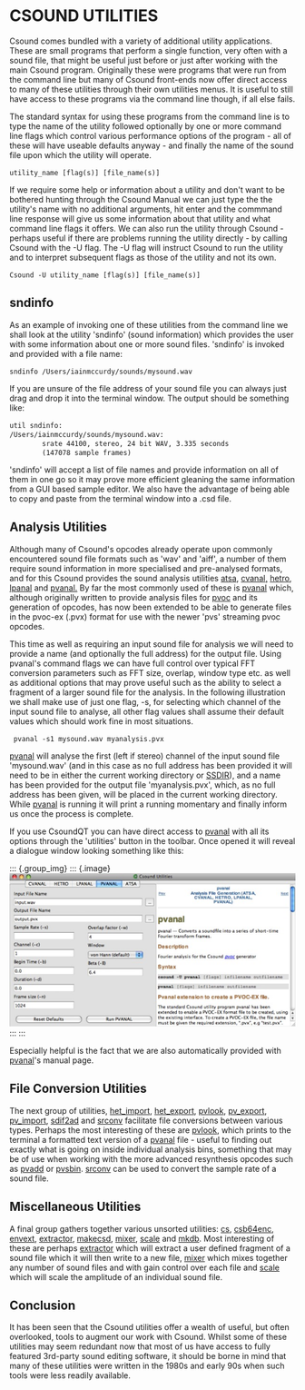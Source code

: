CSOUND UTILITIES
================

Csound comes bundled with a variety of additional utility applications.
These are small programs that perform a single function, very often with
a sound file, that might be useful just before or just after working
with the main Csound program. Originally these were programs that were
run from the command line but many of Csound front-ends now offer direct
access to many of these utilities through their own utilities menus. It
is useful to still have access to these programs via the command line
though, if all else fails.

The standard syntax for using these programs from the command line is to
type the name of the utility followed optionally by one or more command
line flags which control various performance options of the program -
all of these will have useable defaults anyway - and finally the name of
the sound file upon which the utility will operate.

    utility_name [flag(s)] [file_name(s)]

If we require some help or information about a utility and don\'t want
to be bothered hunting through the Csound Manual we can just type the
the utility\'s name with no additional arguments, hit enter and the
commmand line response will give us some information about that utility
and what command line flags it offers. We can also run the utility
through Csound - perhaps useful if there are problems running the
utility directly - by calling Csound with the -U flag. The -U flag will
instruct Csound to run the utility and to interpret subsequent flags as
those of the utility and not its own.

    Csound -U utility_name [flag(s)] [file_name(s)]

sndinfo
-------

As an example of invoking one of these utilities from the command line
we shall look at the utility \'sndinfo\' (sound information) which
provides the user with some information about one or more sound files.
\'sndinfo\' is invoked and provided with a file name:

    sndinfo /Users/iainmccurdy/sounds/mysound.wav

If you are unsure of the file address of your sound file you can always
just drag and drop it into the terminal window. The output should be
something like:

    util sndinfo:
    /Users/iainmccurdy/sounds/mysound.wav:
            srate 44100, stereo, 24 bit WAV, 3.335 seconds
            (147078 sample frames)

\'sndinfo\' will accept a list of file names and provide information on
all of them in one go so it may prove more efficient gleaning the same
information from a GUI based sample editor. We also have the advantage
of being able to copy and paste from the terminal window into a .csd
file.

Analysis Utilities
------------------

Although many of Csound\'s opcodes already operate upon commonly
encountered sound file formats such as \'wav\' and \'aiff\', a number of
them require sound information in more specialised and pre-analysed
formats, and for this Csound provides the sound analysis utilities
[atsa](http://www.csounds.com/manual/html/UtilityAtsa.html),
[cvanal,](http://www.csounds.com/manual/html/cvanal.html)
[hetro](http://www.csounds.com/manual/html/hetro.html),
[lpanal](http://www.csounds.com/manual/html/lpanal.html) and
[pvanal.](http://www.csounds.com/manual/html/pvanal.html) By far the
most commonly used of these is
[pvanal](http://www.csounds.com/manual/html/pvanal.html) which, although
originally written to provide analysis files for
[pvoc](http://www.csounds.com/manual/html/pvoc.html) and its generation
of opcodes, has now been extended to be able to generate files in the
pvoc-ex (.pvx) format for use with the newer \'pvs\' streaming pvoc
opcodes.

This time as well as requiring an input sound file for analysis we will
need to provide a name (and optionally the full address) for the output
file. Using pvanal\'s command flags we can have full control over
typical FFT conversion parameters such as FFT size, overlap, window type
etc. as well as additional options that may prove useful such as the
ability to select a fragment of a larger sound file for the analysis. In
the following illustration we shall make use of just one flag, -s, for
selecting which channel of the input sound file to analyse, all other
flag values shall assume their default values which should work fine in
most situations.

     pvanal -s1 mysound.wav myanalysis.pvx

[pvanal](http://www.csounds.com/manual/html/pvanal.html) will analyse
the first (left if stereo) channel of the input sound file
\'mysound.wav\' (and in this case as no full address has been provided
it will need to be in either the current working directory or
[SSDIR](http://www.csounds.com/manual/html/CommandEnvironment.html)),
and a name has been provided for the output file \'myanalysis.pvx\',
which, as no full address has been given, will be placed in the current
working directory. While
[pvanal](http://www.csounds.com/manual/html/pvanal.html) is running it
will print a running momentary and finally inform us once the process is
complete.

If you use CsoundQT you can have direct access to
[pvanal](http://www.csounds.com/manual/html/pvanal.html) with all its
options through the \'utilities\' button in the toolbar. Once opened it
will reveal a dialogue window looking something like this:

::: {.group_img}
::: {.image}
![](static/csoundqtpvanal_1.jpg)
:::
:::

Especially helpful is the fact that we are also automatically provided
with [pvanal](http://www.csounds.com/manual/html/pvanal.html)\'s manual
page.

File Conversion Utilities
-------------------------

The next group of utilities,
[het\_import](http://www.csounds.com/manual/html/het_import.html),
[het\_export](http://www.csounds.com/manual/html/het_export.html),
[pvlook](http://www.csounds.com/manual/html/pvlook.html),
[pv\_export](http://www.csounds.com/manual/html/pv_export.html),
[pv\_import](http://www.csounds.com/manual/html/pv_import.html),
[sdif2ad](http://www.csounds.com/manual/html/sdif2ad.html) and
[srconv](http://www.csounds.com/manual/html/srconv.html) facilitate file
conversions between various types. Perhaps the most interesting of these
are [pvlook](http://www.csounds.com/manual/html/pvlook.html), which
prints to the terminal a formatted text version of a
[pvanal](http://www.csounds.com/manual/html/pvanal.html) file - useful
to finding out exactly what is going on inside individual analysis bins,
something that may be of use when working with the more advanced
resynthesis opcodes such as
[pvadd](http://www.csounds.com/manual/html/pvadd.html) or
[pvsbin](http://www.csounds.com/manual/html/pvsbin.html).
[srconv](http://www.csounds.com/manual/html/srconv.html) can be used to
convert the sample rate of a sound file.

Miscellaneous Utilities
-----------------------

A final group gathers together various unsorted utilities:
[cs](http://www.csounds.com/manual/html/cs.html),
[csb64enc](http://www.csounds.com/manual/html/csb64enc.html),
[envext](http://www.csounds.com/manual/html/envext.html),
[extractor](http://www.csounds.com/manual/html/extractor.html),
[makecsd](http://www.csounds.com/manual/html/makecsd.html),
[mixer](http://www.csounds.com/manual/html/mixer.html),
[scale](http://www.csounds.com/manual/html/scaleutility.html) and
[mkdb](http://www.csounds.com/manual/html/mkdb.html). Most interesting
of these are perhaps
[extractor](http://www.csounds.com/manual/html/extractor.html) which
will extract a user defined fragment of a sound file which it will then
write to a new file,
[mixer](http://www.csounds.com/manual/html/mixer.html) which mixes
together any number of sound files and with gain control over each file
and [scale](http://www.csounds.com/manual/html/scaleutility.html) which
will scale the amplitude of an individual sound file.

Conclusion
----------

It has been seen that the Csound utilities offer a wealth of useful, but
often overlooked, tools to augment our work with Csound. Whilst some of
these utilities may seem redundant now that most of us have access to
fully featured 3rd-party sound editing software, it should be borne in
mind that many of these utilities were written in the 1980s and early
90s when such tools were less readily available.
